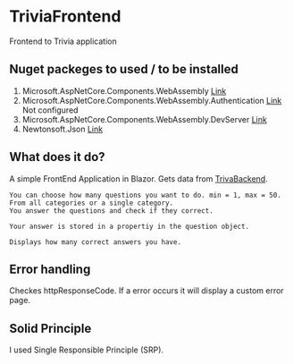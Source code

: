 # TriviaFrontend
Frontend to Trivia application

## Nuget packeges to used / to be installed
  1. Microsoft.AspNetCore.Components.WebAssembly [Link](https://www.nuget.org/packages/Microsoft.AspNetCore.Components.WebAssembly/5.0.2?_src=template)
  2. Microsoft.AspNetCore.Components.WebAssembly.Authentication [Link](https://www.nuget.org/packages/Microsoft.AspNetCore.Components.WebAssembly.Authentication/5.0.2?_src=template) Not configured
  3. Microsoft.AspNetCore.Components.WebAssembly.DevServer [Link](https://www.nuget.org/packages/Microsoft.AspNetCore.Components.WebAssembly.DevServer/5.0.2?_src=template)
  4. Newtonsoft.Json [Link](https://www.nuget.org/packages/Newtonsoft.Json/12.0.3?_src=template)
  
## What does it do?
  
  A simple FrontEnd Application in Blazor. Gets data from [TrivaBackend](https://github.com/rml-80/Triviabackend).

    You can choose how many questions you want to do. min = 1, max = 50. From all categories or a single category.
    You answer the questions and check if they correct.
    
    Your answer is stored in a propertiy in the question object.
    
    Displays how many correct answers you have.
    
## Error handling
  
  Checkes httpResponseCode.
  If a error occurs it will display a custom error page.

## Solid Principle
I used Single Responsible Principle (SRP).
